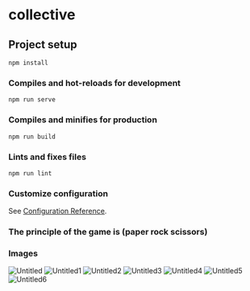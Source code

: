 # collective

## Project setup
```
npm install
```

### Compiles and hot-reloads for development
```
npm run serve
```

### Compiles and minifies for production
```
npm run build
```

### Lints and fixes files
```
npm run lint
```

### Customize configuration
See [Configuration Reference](https://cli.vuejs.org/config/).

### The principle of the game is (paper rock scissors)

### Images


![Untitled](https://user-images.githubusercontent.com/90575221/205176570-6a4e8700-7da1-49fd-b6fe-e8d473cc415b.png)
![Untitled1](https://user-images.githubusercontent.com/90575221/205176582-b5fe2bb0-c2b4-48dc-953e-1942fc6151e9.png)
![Untitled2](https://user-images.githubusercontent.com/90575221/205176591-86f590a8-36ae-4513-a794-d353046a7e85.png)
![Untitled3](https://user-images.githubusercontent.com/90575221/205176599-43c08517-260c-46d6-9903-58317f26ad6f.png)
![Untitled4](https://user-images.githubusercontent.com/90575221/205176604-65abc85c-55da-4f5a-ace3-6e8d3416c55d.png)
![Untitled5](https://user-images.githubusercontent.com/90575221/205176610-1823c54f-4ecf-475e-8b35-ba13baea5b88.png)
![Untitled6](https://user-images.githubusercontent.com/90575221/205177126-a3b420bf-10e2-46f5-8b88-69bc85a0aa32.png)
